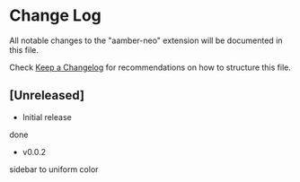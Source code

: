 # Change Log

All notable changes to the "aamber-neo" extension will be documented in this file.

Check [Keep a Changelog](http://keepachangelog.com/) for recommendations on how to structure this file.

## [Unreleased]

- Initial release

done

- v0.0.2

sidebar to uniform color